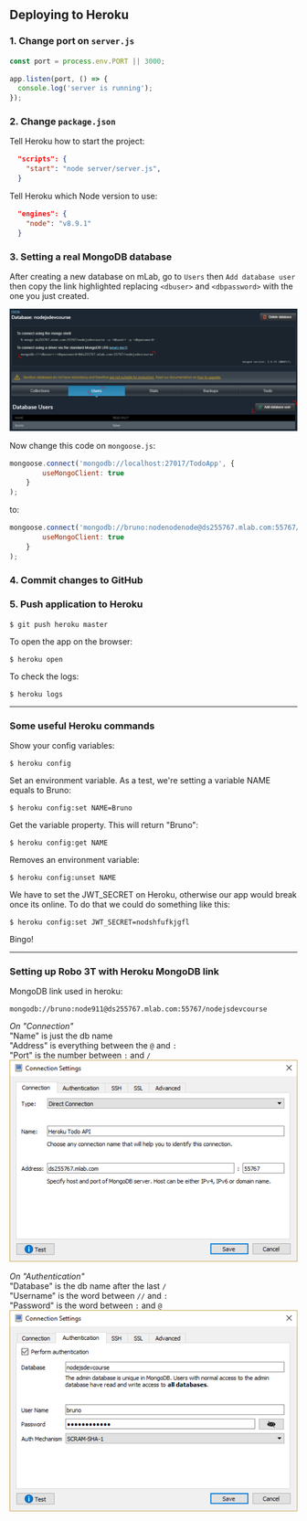 ## Deploying to Heroku

### 1. Change port on `server.js`

```javascript
const port = process.env.PORT || 3000;
```

```javascript
app.listen(port, () => {
  console.log('server is running');
});
```

### 2. Change `package.json`

Tell Heroku how to start the project:
```json
  "scripts": {
    "start": "node server/server.js",
  }
```
Tell Heroku which Node version to use:
```json
  "engines": {
    "node": "v8.9.1"
  }
```

### 3. Setting a real MongoDB database

After creating a new database on mLab, go to `Users` then `Add database user` then copy the link highlighted replacing `<dbuser>` and `<dbpassword>` with the one you just created.

![mLab](capture.png)

Now change this code on `mongoose.js`:
```javascript
mongoose.connect('mongodb://localhost:27017/TodoApp', {
		useMongoClient: true
	}
);
```

to:
```javascript
mongoose.connect('mongodb://bruno:nodenodenode@ds255767.mlab.com:55767/nodejsdevcourse', {
		useMongoClient: true
	}
);
```
### 4. Commit changes to GitHub

### 5. Push application to Heroku

```
$ git push heroku master
```

To open the app on the browser:
```
$ heroku open
```

To check the logs:
```
$ heroku logs
```
___

### Some useful Heroku commands

Show your config variables:
```
$ heroku config
```

Set an environment variable. As a test, we're setting a variable NAME equals to Bruno:
```
$ heroku config:set NAME=Bruno
```

Get the variable property. This will return "Bruno":
```
$ heroku config:get NAME
```

Removes an environment variable:
```
$ heroku config:unset NAME
```

We have to set the JWT_SECRET on Heroku, otherwise our app would break once its online. To do that we could do something like this:

```
$ heroku config:set JWT_SECRET=nodshfufkjgfl
```

Bingo!

___

### Setting up Robo 3T with Heroku MongoDB link

MongoDB link used in heroku:
```
mongodb://bruno:node911@ds255767.mlab.com:55767/nodejsdevcourse
```
*On "Connection"* <br>
"Name" is just the db name <br>
"Address" is everything between the `@` and `:` <br>
"Port" is the number between `:` and `/`
![Robo3T](robo3t_01.png)

*On "Authentication"* <br>
"Database" is the db name after the last `/` <br>
"Username" is the word between `//` and `:` <br>
"Password" is the word between `:` and `@`
![Robo3T](robo3t_02.png)